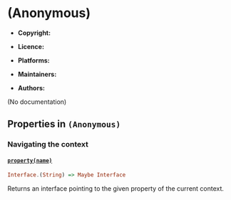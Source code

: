 

# (Anonymous)






  - **Copyright:**
    
  - **Licence:**
    
  - **Platforms:**
    
  - **Maintainers:**
    
  - **Authors:**
    


(No documentation)



## Properties in `(Anonymous)`




### Navigating the context




#### [`property(name)`](prototype/constructor)



```haskell
Interface.(String) => Maybe Interface
```

Returns an interface pointing to the given property of the current
context.







